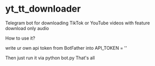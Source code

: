 # yt_tt_downloader
Telegram bot for downloading TikTok or YouTube videos with feature download only audio 

How to use it?

write ur own api token from BotFather into API_TOKEN = ''

Then just run it via python bot.py
That's all
